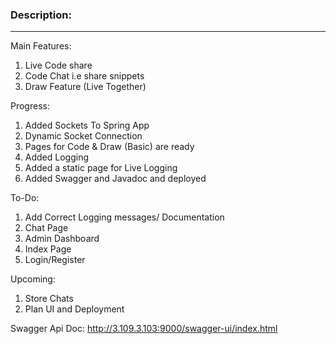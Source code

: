 ### Description:
<hr>

Main Features:
1. Live Code share
2. Code Chat i.e share snippets
3. Draw Feature (Live Together)

Progress:
1. Added Sockets To Spring App
2. Dynamic Socket Connection
3. Pages for Code & Draw (Basic) are ready
4. Added Logging
5. Added a static page for Live Logging
6. Added Swagger and Javadoc and deployed

To-Do:
1. Add Correct Logging messages/ Documentation
2. Chat Page
3. Admin Dashboard
4. Index Page
5. Login/Register

Upcoming:
1. Store Chats
2. Plan UI and Deployment

Swagger Api Doc:
http://3.109.3.103:9000/swagger-ui/index.html
